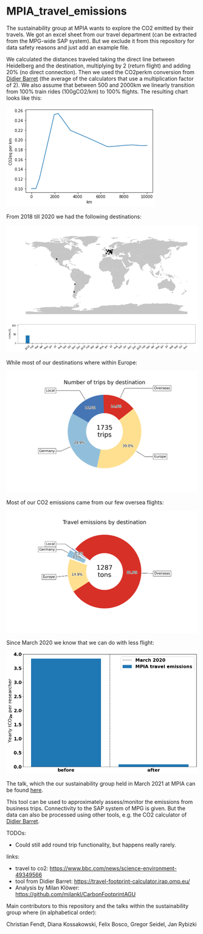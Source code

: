 # MPIA_travel_emissions
The sustainability group at MPIA wants to explore the CO2 emitted by their travels.
We got an excel sheet from our travel department (can be extracted from the MPG-wide SAP system). But we exclude it from this repository for data safety reasons and just add an example file.

We calculated the distances traveled taking the direct line between Heidelberg and the destination, multiplying by 2 (return flight) and adding 20% (no direct connection). Then we used the CO2perkm conversion from [Didier Barret](https://travel-footprint-calculator.irap.omp.eu/) (the average of the calculators that use a multiplication factor of 2). We also assume that between 500 and 2000km we linearly transition from 100% train rides (100gCO2/km) to 100% flights. The resulting chart looks like this:

![](data/km2co2.png)

From 2018 till 2020 we had the following destinations:

![](data/map_anim.gif)

While most of our destinations where within Europe:

![](data/Number_of_flights_by_destination2.png)

Most of our CO2 emissions came from our few oversea flights:

![](data/Flight_emissions_by_destination2.png)

Since March 2020 we know that we can do with less flight:

![](data/covid_impact.png)

The talk, which the our sustainability group held in March 2021 at MPIA can be found [here](https://github.com/jan-rybizki/MPIA_travel_emissions/blob/main/data/Flying%20at%20MPIA%20summary%20short.pdf).

This tool can be used to approximately assess/monitor the emissions from business trips. Connectivity to the SAP system of MPG is given. But the data can also be processed using other tools, e.g. the CO2 calculator of [Didier Barret](https://travel-footprint-calculator.irap.omp.eu/).

TODOs:
- Could still add round trip functionality, but happens really rarely.

links: 
- travel to co2: https://www.bbc.com/news/science-environment-49349566
- tool from Didier Barret: https://travel-footprint-calculator.irap.omp.eu/
- Analysis by Milan Klöwer: https://github.com/milankl/CarbonFootprintAGU

Main contributors to this repository and the talks within the sustainability group where (in alphabetical order):

Christian Fendt, Diana Kossakowski, Felix Bosco, Gregor Seidel, Jan Rybizki
